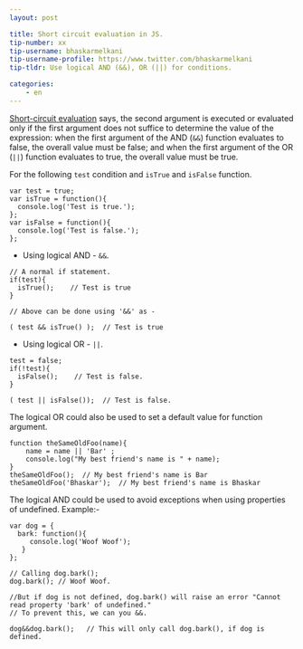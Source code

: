 ```yaml
---
layout: post

title: Short circuit evaluation in JS.
tip-number: xx
tip-username: bhaskarmelkani
tip-username-profile: https://www.twitter.com/bhaskarmelkani
tip-tldr: Use logical AND (&&), OR (||) for conditions.

categories:
    - en
---
```


[Short-circuit evaluation](https://en.wikipedia.org/wiki/Short-circuit_evaluation) says, the second argument is executed or evaluated only if the first argument does not suffice to determine the value of the expression: when the first argument of the AND (`&&`) function evaluates to false, the overall value must be false; and when the first argument of the OR (`||`) function evaluates to true, the overall value must be true.

For the following `test` condition and `isTrue` and `isFalse` function.
```
var test = true;
var isTrue = function(){
  console.log('Test is true.');
};
var isFalse = function(){
  console.log('Test is false.');
};

```
* Using logical AND - `&&`.
```
// A normal if statement.
if(test){
  isTrue();    // Test is true
}

// Above can be done using '&&' as -

( test && isTrue() );  // Test is true
```
* Using logical OR - `||`.
```
test = false;
if(!test){
  isFalse();    // Test is false.
}

( test || isFalse());  // Test is false.
```
The logical OR could also be used to set a default value for function argument.
```
function theSameOldFoo(name){ 
    name = name || 'Bar' ;
    console.log("My best friend's name is " + name);
}
theSameOldFoo();  // My best friend's name is Bar
theSameOldFoo('Bhaskar');  // My best friend's name is Bhaskar
```
The logical AND could be used to avoid exceptions when using properties of undefined.
Example:-
```
var dog = { 
  bark: function(){
     console.log('Woof Woof');
   }
};

// Calling dog.bark();
dog.bark(); // Woof Woof.

//But if dog is not defined, dog.bark() will raise an error "Cannot read property 'bark' of undefined."
// To prevent this, we can you &&.

dog&&dog.bark();   // This will only call dog.bark(), if dog is defined.

```
